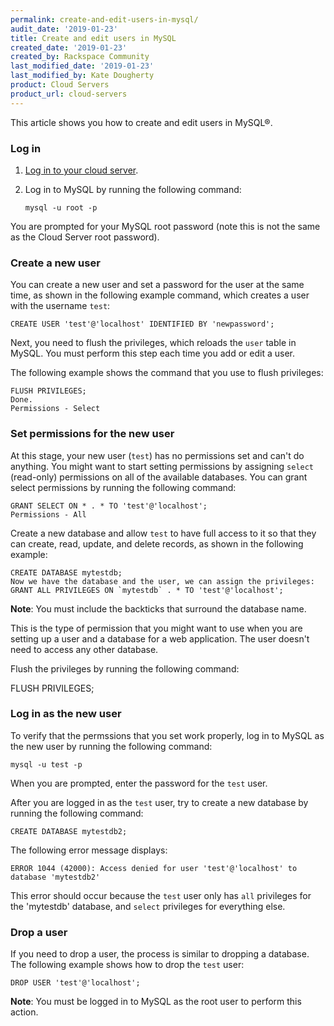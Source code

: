 ```yaml
---
permalink: create-and-edit-users-in-mysql/
audit_date: '2019-01-23'
title: Create and edit users in MySQL
created_date: '2019-01-23'
created_by: Rackspace Community
last_modified_date: '2019-01-23'
last_modified_by: Kate Dougherty
product: Cloud Servers
product_url: cloud-servers
---
```


This article shows you how to create and edit users in MySQL&reg;.

### Log in

1. [Log in to your cloud server](/how-to/connect-to-a-cloud-server/).
2. Log in to MySQL by running the following command:

       mysql -u root -p

You are prompted for your MySQL root password (note this is not the same as
the Cloud Server root password).

### Create a new user

You can create a new user and set a password for the user at the same time, as
shown in the following example command, which creates a user with the username
`test`:

    CREATE USER 'test'@'localhost' IDENTIFIED BY 'newpassword';

Next, you need to flush the privileges, which reloads the `user` table in
MySQL. You must perform this step each time you add or edit a user.

The following example shows the command that you use to flush privileges:

    FLUSH PRIVILEGES;
    Done.
    Permissions - Select

### Set permissions for the new user

At this stage, your new user (`test`) has no permissions set and can't do
anything. You might want to start setting permissions by assigning `select`
(read-only) permissions on all of the available databases. You can grant
select permissions by running the following command:

    GRANT SELECT ON * . * TO 'test'@'localhost';
    Permissions - All

Create a new database and allow `test` to have full access to it so that they
can create, read, update, and delete records, as shown in the following
example:

    CREATE DATABASE mytestdb;
    Now we have the database and the user, we can assign the privileges:
    GRANT ALL PRIVILEGES ON `mytestdb` . * TO 'test'@'localhost';

**Note**: You must include the backticks that surround the database name.

This is the type of permission that you might want to use when you are setting
up a user and a database for a web application. The user doesn't need to
access any other database.

Flush the privileges by running the following command:

FLUSH PRIVILEGES;

### Log in as the new user

To verify that the permssions that you set work properly, log in to MySQL as
the new user by running the following command:

    mysql -u test -p

When you are prompted, enter the password for the `test` user.

After you are logged in as the `test` user, try to create a new database
by running the following command:

    CREATE DATABASE mytestdb2;

The following error message displays:

    ERROR 1044 (42000): Access denied for user 'test'@'localhost' to database 'mytestdb2'

This error should occur because the `test` user only has `all` privileges for
the 'mytestdb' database, and `select` privileges for everything else.

### Drop a user

If you need to drop a user, the process is similar to dropping a database. The
following example shows how to drop the `test` user:

    DROP USER 'test'@'localhost';

**Note**: You must be logged in to MySQL as the root user to perform this
action.
